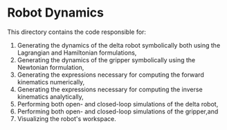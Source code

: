 Robot Dynamics
==============
This directory contains the code responsible for: 
1. Generating the dynamics of the delta robot symbolically both using the Lagrangian and Hamiltonian formulations,
2. Generating the dynamics of the gripper symbolically using the Newtonian formulation,
3. Generating the expressions necessary for computing the forward kinematics numerically,
4. Generating the expressions necessary for computing the inverse kinematics analytically,
5. Performing both open- and closed-loop simulations of the delta robot,
6. Performing both open- and closed-loop simulations of the gripper,and 
7. Visualizing the robot's workspace.
